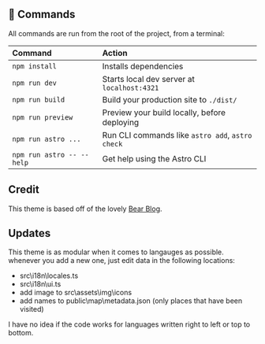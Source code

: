 ## 🧞 Commands

All commands are run from the root of the project, from a terminal:

| Command                   | Action                                           |
| :------------------------ | :----------------------------------------------- |
| `npm install`             | Installs dependencies                            |
| `npm run dev`             | Starts local dev server at `localhost:4321`      |
| `npm run build`           | Build your production site to `./dist/`          |
| `npm run preview`         | Preview your build locally, before deploying     |
| `npm run astro ...`       | Run CLI commands like `astro add`, `astro check` |
| `npm run astro -- --help` | Get help using the Astro CLI                     |

## Credit

This theme is based off of the lovely [Bear Blog](https://github.com/HermanMartinus/bearblog/).

## Updates

This theme is as modular when it comes to langauges as possible. whenever you add a new one, just edit data in the following locations:

- src\i18n\locales.ts
- src\i18n\ui.ts
- add image to src\assets\img\icons
- add names to public\map\metadata.json (only places that have been visited)

I have no idea if the code works for languages written right to left or top to bottom.
